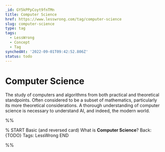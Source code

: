 ```yaml
---
_id: GY5kPPpCoyt9fnTMn
title: Computer Science
href: https://www.lesswrong.com/tag/computer-science
slug: computer-science
type: tag
tags:
  - LessWrong
  - Concept
  - Tag
synchedAt: '2022-09-01T09:42:52.806Z'
status: todo
---
```


# Computer Science

The study of computers and algorithms from both practical and theoretical standpoints. Often considered to be a subset of mathematics, particularly its more theoretical considerations. A thorough understanding of computer science is necessary to understand AI, and indeed, the modern world.


%%

% START
Basic (and reversed card)
What is **Computer Science**?
Back: {TODO}
Tags: LessWrong
END

%%
	
